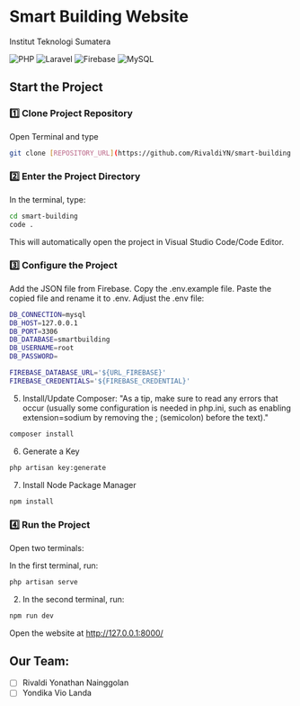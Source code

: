 # Smart Building Website

Institut Teknologi Sumatera

![PHP](https://img.shields.io/badge/php-%23777BB4.svg?style=for-the-badge&logo=php&logoColor=white) ![Laravel](https://img.shields.io/badge/laravel-%23FF2D20.svg?style=for-the-badge&logo=laravel&logoColor=white) ![Firebase](https://img.shields.io/badge/firebase-%23039BE5.svg?style=for-the-badge&logo=firebase) ![MySQL](https://img.shields.io/badge/mysql-4479A1.svg?style=for-the-badge&logo=mysql&logoColor=white)

## Start the Project

### 1️⃣ Clone Project Repository

Open Terminal and type

```bash
git clone [REPOSITORY_URL](https://github.com/RivaldiYN/smart-building.git)
```

### 2️⃣ Enter the Project Directory

In the terminal, type:

```bash
cd smart-building
code .
```

This will automatically open the project in Visual Studio Code/Code Editor.

### 3️⃣ Configure the Project

Add the JSON file from Firebase.
Copy the .env.example file.
Paste the copied file and rename it to .env.
Adjust the .env file:

```bash
DB_CONNECTION=mysql
DB_HOST=127.0.0.1
DB_PORT=3306
DB_DATABASE=smartbuilding
DB_USERNAME=root
DB_PASSWORD=
```

```bash
FIREBASE_DATABASE_URL='${URL_FIREBASE}'
FIREBASE_CREDENTIALS='${FIREBASE_CREDENTIAL}'
```

5. Install/Update Composer:
   "As a tip, make sure to read any errors that occur (usually some configuration is needed in php.ini, such as enabling extension=sodium by removing the ; (semicolon) before the text)."

```bash
composer install
```

6. Generate a Key

```bash
php artisan key:generate
```

7. Install Node Package Manager

```bash
npm install
```

### 4️⃣ Run the Project

Open two terminals:

In the first terminal, run:

```bash
php artisan serve
```

2. In the second terminal, run:

```bash
npm run dev
```

Open the website at http://127.0.0.1:8000/

## Our Team:

-   [ ] Rivaldi Yonathan Nainggolan
-   [ ] Yondika Vio Landa
